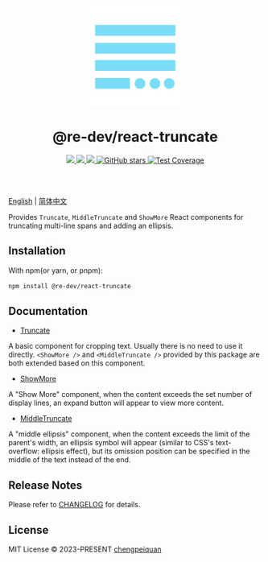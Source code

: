 <p align='center'>
  <img src="./docs/public/logo.png" width="200" alt="@re-dev/react-truncate" />
</p>

<h1 align='center'>@re-dev/react-truncate</h1>

<p align='center'>
  <a href='https://www.npmjs.com/package/@re-dev/react-truncate'>
    <img src="https://img.shields.io/npm/v/@re-dev/react-truncate?color=29c1e9&label=npm" />
  </a>
  <a href="https://www.npmjs.com/package/@re-dev/react-truncate" target="__blank">
    <img src="https://img.shields.io/npm/dy/@re-dev/react-truncate?color=29c1e9&label=downloads" />
  </a>
  <a href="https://truncate.js.org" target="__blank">
    <img src="https://img.shields.io/static/v1?label=&message=docs%20%26%20demos&color=29c1e9" />
  </a>
  <a href="https://github.com/remanufacturing/react-truncate" target="__blank">
    <img alt="GitHub stars" src="https://img.shields.io/github/stars/remanufacturing/react-truncate?style=social" />
  </a>
  <a href="https://codecov.io/gh/remanufacturing/react-truncate">
    <img alt="Test Coverage" src="https://codecov.io/gh/remanufacturing/react-truncate/graph/badge.svg" />
  </a>
</p>
<br>
<br>

[English](https://truncate.js.org) | [简体中文](https://truncate.js.org/zh/)

Provides `Truncate`, `MiddleTruncate` and `ShowMore` React components for truncating multi-line spans and adding an ellipsis.

## Installation

With npm(or yarn, or pnpm):

```bash
npm install @re-dev/react-truncate
```

## Documentation

- [Truncate](https://truncate.js.org/reference/truncate/)

A basic component for cropping text. Usually there is no need to use it directly. `<ShowMore />` and `<MiddleTruncate />` provided by this package are both extended based on this component.

- [ShowMore](https://truncate.js.org/reference/show-more/)

A "Show More" component, when the content exceeds the set number of display lines, an expand button will appear to view more content.

- [MiddleTruncate](https://truncate.js.org/reference/middle-truncate/)

A "middle ellipsis" component, when the content exceeds the limit of the parent's width, an ellipsis symbol will appear (similar to CSS's text-overflow: ellipsis effect), but its omission position can be specified in the middle of the text instead of the end.

## Release Notes

Please refer to [CHANGELOG](https://github.com/remanufacturing/react-truncate/blob/main/CHANGELOG.md) for details.

## License

MIT License © 2023-PRESENT [chengpeiquan](https://github.com/chengpeiquan)
